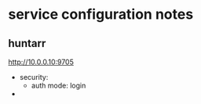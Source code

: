 # service configuration notes

## huntarr

http://10.0.0.10:9705

- security:
  - auth mode: login
- 






